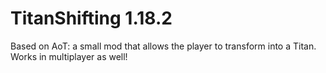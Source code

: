 # TitanShifting 1.18.2
 Based on AoT: a small mod that allows the player to transform into a Titan. Works in multiplayer as well!
